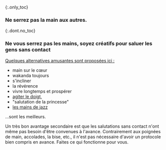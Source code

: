 {:.only_toc}
### Ne serrez pas la main aux autres.

{:.dont.no_toc}
### Ne vous serrez pas les mains, soyez créatifs pour saluer les gens sans contact

[Quelques alternatives amusantes
sont proposées ici :](https://twitter.com/figgyjam/status/1234659499169857536)

- main sur le cœur
- wakanda toujours
- s'incliner
- la révérence
- vivre longtemps et prospérer
- [agiter le doigt,](https://www.facebook.com/rashiphop/videos/224963291966743/UzpfSTU1ODc3NTY4NToxMDE1NzE2NTYzODMyNTY4Ng/?q=coronaviruspa=FILTERSilters=eyJycF9hdXRob3IiOiJ7XCJuYW1lXCI6XCJhdXRob3JfZnJpZW5kc19mZWVkXCIsXCJhcmdzXCI6XCJcIn0ifQ%3D%3D)
- "salutation de la princesse"
- [les mains de jazz](https://www.thebroadwaybeat.com/post/cdc-urges-citizens-to-avoid-spreading-coronavirus-by-greeting-exclusively-with-jazz-hands)

...sont les meilleurs.

Un très bon avantage secondaire est que les salutations sans contact n'ont même pas besoin d'être convenues à l'avance. Contrairement aux poignées de main, accolades, la bise, etc., il n'est pas nécessaire d'avoir un protocole bien compris en avance. Faites ce qui fonctionne pour vous.
